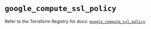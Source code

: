# `google_compute_ssl_policy`

Refer to the Terraform Registry for docs: [`google_compute_ssl_policy`](https://registry.terraform.io/providers/hashicorp/google/6.31.0/docs/resources/compute_ssl_policy).
